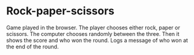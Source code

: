 # Rock-paper-scissors
Game played in the browser.
The player chooses either rock, paper or scissors.
The computer chooses randomly between the three.
Then it shows the score and who won the round.
Logs a message of who won at the end of the round.